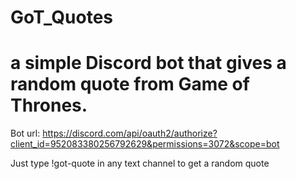 # GoT_Quotes
# a simple Discord bot that gives a random quote from Game of Thrones.

Bot url: https://discord.com/api/oauth2/authorize?client_id=952083380256792629&permissions=3072&scope=bot

Just type !got-quote in any text channel to get a random quote

